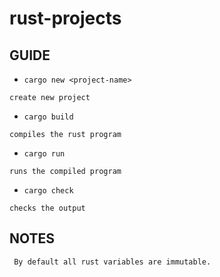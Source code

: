 # rust-projects


## GUIDE

- `cargo new <project-name>`
```
create new project
```

- `cargo build`
```
compiles the rust program
```

- `cargo run`
```
runs the compiled program
```

- `cargo check`
```
checks the output
```


## NOTES

```
 By default all rust variables are immutable.
```
